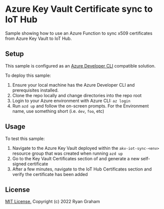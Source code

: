 # Azure Key Vault Certificate sync to IoT Hub

Sample showing how to use an Azure Function to sync x509 certificates from Azure Key Vault to IoT Hub.

## Setup

This sample is configured as an [Azure Developer CLI](https://learn.microsoft.com/en-us/azure/developer/azure-developer-cli/overview) compatible solution.

To deploy this sample:

1. Ensure your local machine has the Azure Developer CLI and prerequisites installed.
1. Clone the repo locally and change directories into the repo root
1. Login to your Azure environment with Azure CLI: `az login`
1. Run `azd up` and follow the on-screen prompts. For the Environment name, use something short (i.e. `dev`, `foo`, etc)

## Usage

To test this sample:

1. Navigate to the Azure Key Vault deployed within the `akv-iot-sync-<env>` resource group that was created when running `azd up`
1. Go to the Key Vault Certificates section of and generate a new self-signed certificate
1. After a few minutes, navigate to the IoT Hub Certificates section and verify the certificate has been added

## License

[MIT License.](license) Copyright (c) 2022 Ryan Graham